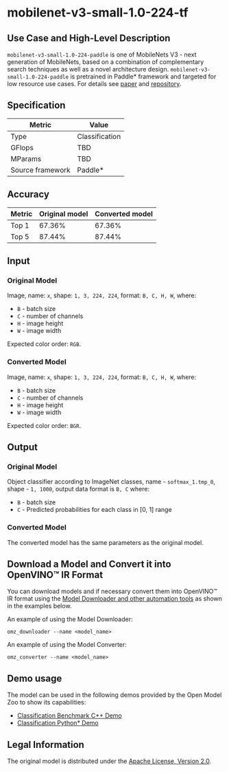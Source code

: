 # mobilenet-v3-small-1.0-224-tf

## Use Case and High-Level Description

`mobilenet-v3-small-1.0-224-paddle` is one of MobileNets V3 - next generation of MobileNets,
based on a combination of complementary search techniques as well as a novel architecture design.
`mobilenet-v3-small-1.0-224-paddle` is pretrained in Paddle\* framework and targeted for low resource use cases.
For details see [paper](https://arxiv.org/abs/1905.02244) and [repository](https://github.com/PaddlePaddle/PaddleClas).

## Specification

| Metric                          | Value                                     |
|---------------------------------|-------------------------------------------|
| Type                            | Classification                            |
| GFlops                          | TBD                                       |
| MParams                         | TBD                                       |
| Source framework                | Paddle\*                                  |

## Accuracy

| Metric | Original model | Converted model |
| ------ | -------------- | --------------- |
| Top 1  | 67.36%         | 67.36%          |
| Top 5  | 87.44%         | 87.44%          |

## Input

### Original Model

Image, name: `x`, shape: `1, 3, 224, 224`, format: `B, C, H, W`, where:

- `B` - batch size
- `C` - number of channels
- `H` - image height
- `W` - image width

Expected color order: `RGB`.

### Converted Model

Image, name: `x`, shape: `1, 3, 224, 224`, format: `B, C, H, W`, where:

- `B` - batch size
- `C` - number of channels
- `H` - image height
- `W` - image width

Expected color order: `BGR`.

## Output

### Original Model

Object classifier according to ImageNet classes, name - `softmax_1.tmp_0`,  shape - `1, 1000`, output data format is `B, C` where:

- `B` - batch size
- `C` - Predicted probabilities for each class in  [0, 1] range

### Converted Model

The converted model has the same parameters as the original model.

## Download a Model and Convert it into OpenVINO™ IR Format

You can download models and if necessary convert them into OpenVINO™ IR format using the [Model Downloader and other automation tools](../../../tools/model_tools/README.md) as shown in the examples below.

An example of using the Model Downloader:
```
omz_downloader --name <model_name>
```

An example of using the Model Converter:
```
omz_converter --name <model_name>
```

## Demo usage

The model can be used in the following demos provided by the Open Model Zoo to show its capabilities:

* [Classification Benchmark C++ Demo](../../../demos/classification_benchmark_demo/cpp/README.md)
* [Classification Python\* Demo](../../../demos/classification_demo/python/README.md)

## Legal Information

The original model is distributed under the
[Apache License, Version 2.0](https://raw.githubusercontent.com/PaddlePaddle/PaddleClas/release/2.3/LICENSE).
